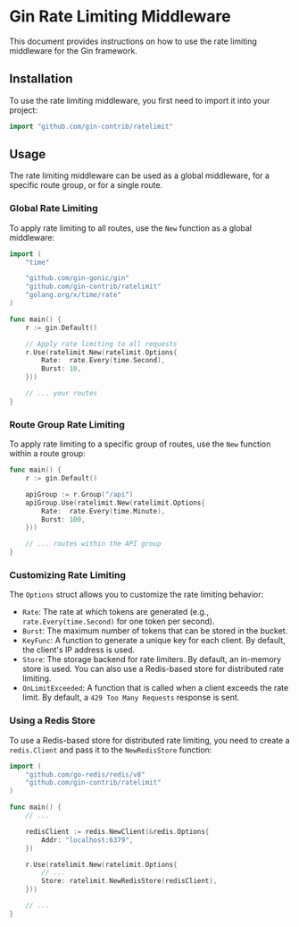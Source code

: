 # Gin Rate Limiting Middleware

This document provides instructions on how to use the rate limiting middleware for the Gin framework.

## Installation

To use the rate limiting middleware, you first need to import it into your project:

```go
import "github.com/gin-contrib/ratelimit"
```

## Usage

The rate limiting middleware can be used as a global middleware, for a specific route group, or for a single route.

### Global Rate Limiting

To apply rate limiting to all routes, use the `New` function as a global middleware:

```go
import (
	"time"

	"github.com/gin-gonic/gin"
	"github.com/gin-contrib/ratelimit"
	"golang.org/x/time/rate"
)

func main() {
	r := gin.Default()

	// Apply rate limiting to all requests
	r.Use(ratelimit.New(ratelimit.Options{
		Rate:  rate.Every(time.Second),
		Burst: 10,
	}))

	// ... your routes
}
```

### Route Group Rate Limiting

To apply rate limiting to a specific group of routes, use the `New` function within a route group:

```go
func main() {
	r := gin.Default()

	apiGroup := r.Group("/api")
	apiGroup.Use(ratelimit.New(ratelimit.Options{
		Rate:  rate.Every(time.Minute),
		Burst: 100,
	}))

	// ... routes within the API group
}
```

### Customizing Rate Limiting

The `Options` struct allows you to customize the rate limiting behavior:

- `Rate`: The rate at which tokens are generated (e.g., `rate.Every(time.Second)` for one token per second).
- `Burst`: The maximum number of tokens that can be stored in the bucket.
- `KeyFunc`: A function to generate a unique key for each client. By default, the client's IP address is used.
- `Store`: The storage backend for rate limiters. By default, an in-memory store is used. You can also use a Redis-based store for distributed rate limiting.
- `OnLimitExceeded`: A function that is called when a client exceeds the rate limit. By default, a `429 Too Many Requests` response is sent.

### Using a Redis Store

To use a Redis-based store for distributed rate limiting, you need to create a `redis.Client` and pass it to the `NewRedisStore` function:

```go
import (
	"github.com/go-redis/redis/v8"
	"github.com/gin-contrib/ratelimit"
)

func main() {
	// ...

	redisClient := redis.NewClient(&redis.Options{
		Addr: "localhost:6379",
	})

	r.Use(ratelimit.New(ratelimit.Options{
		// ...
		Store: ratelimit.NewRedisStore(redisClient),
	}))

	// ...
}
```